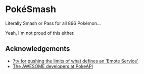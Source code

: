 
# PokéSmash

Literally Smash or Pass for all 896 Pokémon...

Yeah, I'm not proud of this either.



## Acknowledgements

 - [7tv for pushing the limits of what defines an 'Emote Service'](https://7tv.app)
 - [The AWESOME developers at PokeAPI](https://pokeapi.co/)

